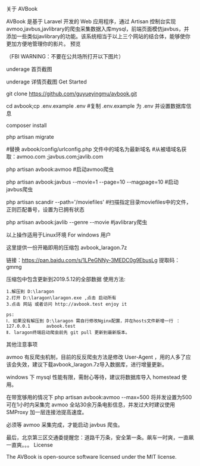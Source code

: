 

关于 AVBook

AVBook 是基于 Laravel 开发的 Web 应用程序，通过 Artisan 控制台实现avmoo,javbus,javlibrary的爬虫采集数据入库mysql，前端页面模仿javbus，并添加一些类似javlibrary的功能。该系统相当于以上三个网站的结合体，能够使你更加方便地管理你的影片。
预览

（FBI WARNING：不要在公共场所打开以下图片）

underage 首页截图

underage 详情页截图
Get Started

git clone https://github.com/guyueyingmu/avbook.git

cd avbook;cp .env.example .env #复制 .env.example 为 .env 并设置数据库信息

composer install

php artisan migrate

#替换  avbook/config/urlconfig.php  文件中的域名为最新域名 #从被墙域名获取：avmoo.com ;javbus.com;javlib.com

php artisan avbook:avmoo  #启动avmoo爬虫

php artisan avbook:javbus --movie=1 --page=10 --magpage=10 #启动javbus爬虫

php artisan scandir --path='/moviefiles' #扫描指定目录moviefiles中的文件，正则匹配番号，设置为已拥有状态

php artisan avbook:javlib --genre --movie  #javlibrary爬虫

以上操作适用于Linux环境
For windows 用户

这里提供一份开箱即用的压缩包 avbook_laragon.7z

链接：https://pan.baidu.com/s/1LPeGNNy-3MEDC0g9EbusLg 提取码：gmmg

压缩包中包含更新到2019.5.12的全部数据
使用方法:

    1.解压到 D:\laragon
    2.打开 D:\laragon\laragon.exe ,点击 启动所有
    3.点击 网站 或者访问 http://avbook.test enjoy it

    ps:
    Ⅰ. 如果没有解压到 D:\laragon 需自行修改Nginx配置，并在hosts文件新增一行 ：127.0.0.1      avbook.test
    Ⅱ. laragon终端启动爬虫前先 git pull 更新到最新版本。

其他注意事项

avmoo 有反爬虫机制，目前的反反爬虫方法是修改 User-Agent ，用的人多了应该会失效，建议下载avbook_laragon.7z导入数据库，进行增量更新。

windows 下 mysql 性能有限，需耐心等待，建议将数据库导入 homestead 使用。

在带宽够用的情况下 php artisan avbook:avmoo --max=500 将并发设置为500可在1小时内采集完 avmoo 全站30余万条电影信息，并发过大时建议使用 SMProxy 加一层连接池提高速度。

必须等 avmoo 采集完成，才能启动 javbus 爬虫。

最后，北京第三区交通委提醒您：道路千万条，安全第一条。飙车一时爽，一直飙一直爽。。。
License

The AVBook is open-source software licensed under the MIT license.

